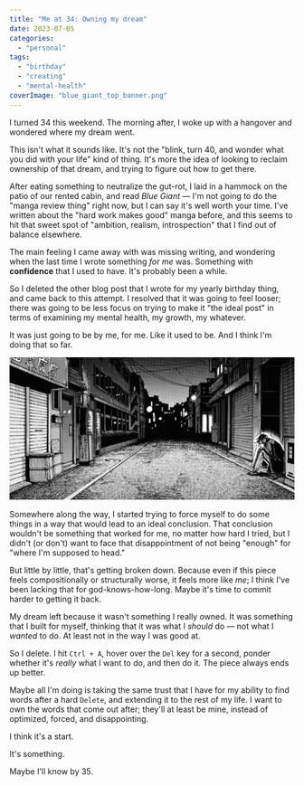 ```yaml
---
title: "Me at 34: Owning my dream"
date: 2023-07-05
categories: 
  - "personal"
tags: 
  - "birthday"
  - "creating"
  - "mental-health"
coverImage: "blue_giant_top_banner.png"
---
```


I turned 34 this weekend. The morning after, I woke up with a hangover and wondered where my dream went.

This isn't what it sounds like. It's not the "blink, turn 40, and wonder what you did with your life" kind of thing. It's more the idea of looking to reclaim ownership of that dream, and trying to figure out how to get there.

After eating something to neutralize the gut-rot, I laid in a hammock on the patio of our rented cabin, and read _Blue Giant_ — I'm not going to do the "manga review thing" right now, but I can say it's well worth your time. I've written about the "hard work makes good" manga before, and this seems to hit that sweet spot of "ambition, realism, introspection" that I find out of balance elsewhere.

The main feeling I came away with was missing writing, and wondering when the last time I wrote something _for me_ was. Something with **confidence** that I used to have. It's probably been a while.

So I deleted the other blog post that I wrote for my yearly birthday thing, and came back to this attempt. I resolved that it was going to feel looser; there was going to be less focus on trying to make it "the ideal post" in terms of examining my mental health, my growth, my whatever.

It was just going to be by me, for me. Like it used to be. And I think I'm doing that so far.

![](/assets/images/blue_giant_image1-1024x512.png)

Somewhere along the way, I started trying to force myself to do some things in a way that would lead to an ideal conclusion. That conclusion wouldn't be something that worked for me, no matter how hard I tried, but I didn't (or don't) want to face that disappointment of not being "enough" for "where I'm supposed to head."

But little by little, that's getting broken down. Because even if this piece feels compositionally or structurally worse, it feels more like _me_; I think I've been lacking that for god-knows-how-long. Maybe it's time to commit harder to getting it back.

My dream left because it wasn't something I really owned. It was something that I built for myself, thinking that it was what I _should_ do — not what I _wanted_ to do. At least not in the way I was good at.

So I delete. I hit `Ctrl + A`, hover over the `Del` key for a second, ponder whether it's _really_ what I want to do, and then do it. The piece always ends up better.

Maybe all I'm doing is taking the same trust that I have for my ability to find words after a hard `Delete`, and extending it to the rest of my life. I want to own the words that come out after; they'll at least be mine, instead of optimized, forced, and disappointing.

I think it's a start.

It's something.

Maybe I'll know by 35.
